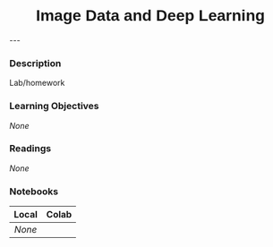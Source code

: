 <h1  style="font-family:  Verdana,  Geneva,  sans-serif;  text-align:center">Image  Data  and  Deep  Learning</h1> 
--- 
 
###  Description 
Lab/homework 
 
###  Learning  Objectives 
*None* 
 
###  Readings 
*None* 
 
###  Notebooks 
|    Local    |    Colab  | 
|    :---:    |    :-----    | 
|*None*||
